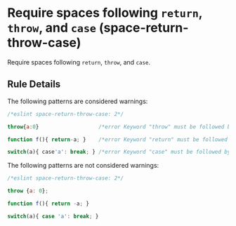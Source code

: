 # Require spaces following `return`, `throw`, and `case` (space-return-throw-case)

Require spaces following `return`, `throw`, and `case`.

## Rule Details

The following patterns are considered warnings:

```js
/*eslint space-return-throw-case: 2*/

throw{a:0}                   /*error Keyword "throw" must be followed by whitespace.*/

function f(){ return-a; }    /*error Keyword "return" must be followed by whitespace.*/

switch(a){ case'a': break; } /*error Keyword "case" must be followed by whitespace.*/
```

The following patterns are not considered warnings:

```js
/*eslint space-return-throw-case: 2*/

throw {a: 0};

function f(){ return -a; }

switch(a){ case 'a': break; }
```
